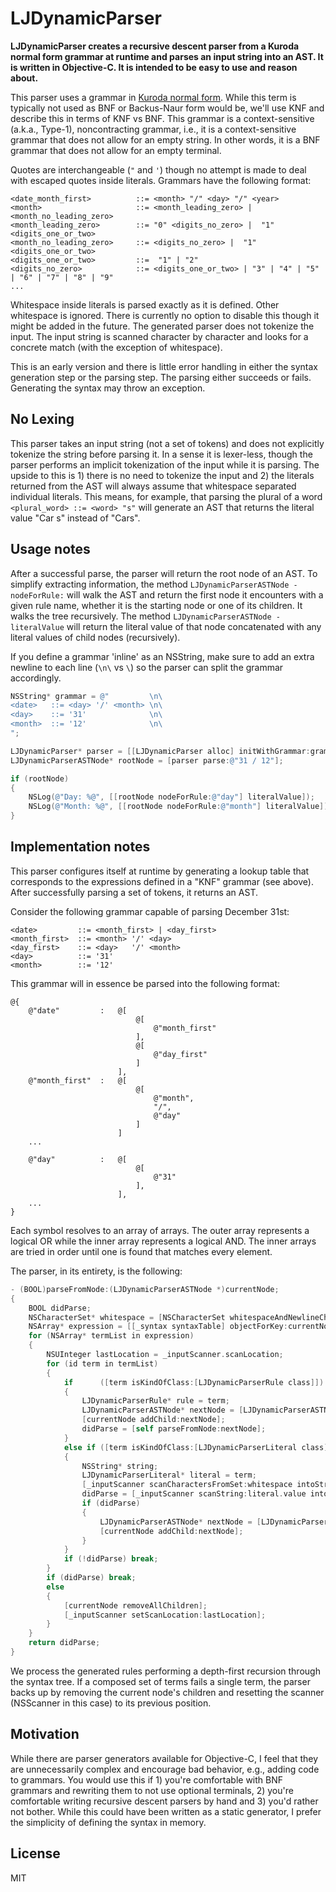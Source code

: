 # LJDynamicParser

**LJDynamicParser creates a recursive descent parser from a Kuroda normal form grammar at runtime and parses an input string into an AST. It is written in Objective-C. It is intended to be easy to use and reason about.**

This parser uses a grammar in [Kuroda normal form](http://en.wikipedia.org/wiki/Kuroda_normal_form). While this term is typically not used as BNF or Backus-Naur form would be, we'll use KNF and describe this in terms of KNF vs BNF. This grammar is a context-sensitive (a.k.a., Type-1), noncontracting grammar, i.e., it is a context-sensitive grammar that does not allow for an empty string. In other words, it is a BNF grammar that does not allow for an empty terminal.

Quotes are interchangeable (`"` and `'`) though no attempt is made to deal with escaped quotes inside literals. Grammars have the following format:

```
<date_month_first>          ::= <month> "/" <day> "/" <year>
<month>                     ::= <month_leading_zero> | <month_no_leading_zero>
<month_leading_zero>        ::= "0" <digits_no_zero> |  "1" <digits_one_or_two>
<month_no_leading_zero>     ::= <digits_no_zero> |  "1" <digits_one_or_two>
<digits_one_or_two>         ::=  "1" | "2"
<digits_no_zero>            ::= <digits_one_or_two> | "3" | "4" | "5" | "6" | "7" | "8" | "9"
...
```

Whitespace inside literals is parsed exactly as it is defined. Other whitespace is ignored. There is currently no option to disable this though it might be added in the future. The generated parser does not tokenize the input. The input string is scanned character by character and looks for a concrete match (with the exception of whitespace).

This is an early version and there is little error handling in either the syntax generation step or the parsing step. The parsing either succeeds or fails. Generating the syntax may throw an exception.

## No Lexing

This parser takes an input string (not a set of tokens) and does not explicitly tokenize the string before parsing it. In a sense it is lexer-less, though the parser performs an implicit tokenization of the input while it is parsing. The upside to this is 1) there is no need to tokenize the input and 2) the literals returned from the AST will always assume that whitespace separated individual literals. This means, for example, that parsing the plural of a word `<plural_word> ::= <word> "s"` will generate an AST that returns the literal value "Car s" instead of "Cars".

## Usage notes

After a successful parse, the parser will return the root node of an AST. To simplify extracting information, the method `LJDynamicParserASTNode -nodeForRule:` will walk the AST and return the first node it encounters with a given rule name, whether it is the starting node or one of its children. It walks the tree recursively. The method `LJDynamicParserASTNode -literalValue` will return the literal value of that node concatenated with any literal values of child nodes (recursively).

If you define a grammar 'inline' as an NSString, make sure to add an extra newline to each line (`\n\` vs `\`) so the parser can split the grammar accordingly.

```objective-c
NSString* grammar = @"         \n\
<date>   ::= <day> '/' <month> \n\
<day>    ::= '31'              \n\
<month>  ::= '12'              \n\
";

LJDynamicParser* parser = [[LJDynamicParser alloc] initWithGrammar:grammar];
LJDynamicParserASTNode* rootNode = [parser parse:@"31 / 12"];

if (rootNode)
{
    NSLog(@"Day: %@", [[rootNode nodeForRule:@"day"] literalValue]);
    NSLog(@"Month: %@", [[rootNode nodeForRule:@"month"] literalValue]);
}
```

## Implementation notes

This parser configures itself at runtime by generating a lookup table that corresponds to the expressions defined in a "KNF" grammar (see above). After successfully parsing a set of tokens, it returns an AST.

Consider the following grammar capable of parsing December 31st:

```
<date>         ::= <month_first> | <day_first>
<month_first>  ::= <month> '/' <day>
<day_first>    ::= <day>   '/' <month>
<day>          ::= '31'
<month>        ::= '12'
```

This grammar will in essence be parsed into the following format:

```
@{
    @"date"         :   @[
                            @[ 
                                @"month_first" 
                            ],
                            @[ 
                                @"day_first" 
                            ]
                        ],
    @"month_first"  :   @[
                            @[ 
                                @"month", 
                                "/", 
                                @"day" 
                            ]
                        ]
    ...

    @"day"          :   @[
                            @[
                                @"31"
                            ],
                        ],
    ...
}
```

Each symbol resolves to an array of arrays. The outer array represents a logical OR while the inner array represents a logical AND. The inner arrays are tried in order until one is found that matches every element.

The parser, in its entirety, is the following:

```objective-c
- (BOOL)parseFromNode:(LJDynamicParserASTNode *)currentNode;
{
    BOOL didParse;
    NSCharacterSet* whitespace = [NSCharacterSet whitespaceAndNewlineCharacterSet];
    NSArray* expression = [[_syntax syntaxTable] objectForKey:currentNode.rule];
    for (NSArray* termList in expression)
    {
        NSUInteger lastLocation = _inputScanner.scanLocation;
        for (id term in termList)
        {
            if      ([term isKindOfClass:[LJDynamicParserRule class]])
            {
                LJDynamicParserRule* rule = term;
                LJDynamicParserASTNode* nextNode = [LJDynamicParserASTNode nodeWithRule:rule.name parent:currentNode];
                [currentNode addChild:nextNode];
                didParse = [self parseFromNode:nextNode];
            }
            else if ([term isKindOfClass:[LJDynamicParserLiteral class]])
            {
                NSString* string;
                LJDynamicParserLiteral* literal = term;
                [_inputScanner scanCharactersFromSet:whitespace intoString:NULL];
                didParse = [_inputScanner scanString:literal.value intoString:&string];
                if (didParse)
                {
                    LJDynamicParserASTNode* nextNode = [LJDynamicParserASTNode nodeWithLiteral:string parent:currentNode];
                    [currentNode addChild:nextNode];
                }
            }
            if (!didParse) break;
        }
        if (didParse) break;
        else
        {
            [currentNode removeAllChildren];
            [_inputScanner setScanLocation:lastLocation];
        }
    }
    return didParse;
}
```

We process the generated rules performing a depth-first recursion through the syntax tree. If a composed set of terms fails a single term, the parser backs up by removing the current node's children and resetting the scanner (NSScanner in this case) to its previous position.

## Motivation

While there are parser generators available for Objective-C, I feel that they are unnecessarily complex and encourage bad behavior, e.g., adding code to grammars. You would use this if 1) you're comfortable with BNF grammars and rewriting them to not use optional terminals, 2) you're comfortable writing recursive descent parsers by hand and 3) you'd rather not bother. While this could have been written as a static generator, I prefer the simplicity of defining the syntax in memory.

## License

MIT
